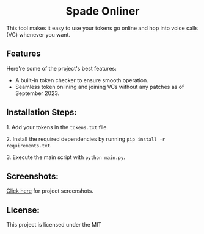 <h1 align="center" id="title">Spade Onliner</h1>

<p id="description">This tool makes it easy to use your tokens go online and hop into voice calls (VC) whenever you want.</p>


  
  
<h2>Features</h2>

Here're some of the project's best features:

*   A built-in token checker to ensure smooth operation.
*   Seamless token onlining and joining VCs without any patches as of September 2023.

<h2>Installation Steps:</h2>

<p>1. Add your tokens in the <code>tokens.txt</code> file.</p>

<p>2. Install the required dependencies by running <code>pip install -r requirements.txt</code>.</p>

<p>3. Execute the main script with <code>python main.py</code>.</p>

<h2>Screenshots:</h2>
<p><a href="https://github.com/Nostorian/spade-onliner/tree/main/screenshots">Click here</a> for project screenshots.</p>


<h2>License:</h2>

This project is licensed under the MIT



